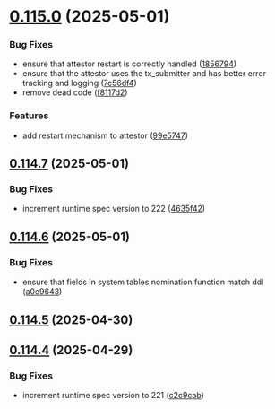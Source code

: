 # [0.115.0](https://github.com/spaceandtimefdn/sxt-node-archive/compare/v0.114.7...v0.115.0) (2025-05-01)


### Bug Fixes

* ensure that attestor restart is correctly handled ([1856794](https://github.com/spaceandtimefdn/sxt-node-archive/commit/18567943a5826313e121df00bd665f7dcbb789aa))
* ensure that the attestor uses the tx_submitter and has better error tracking and logging ([7c56df4](https://github.com/spaceandtimefdn/sxt-node-archive/commit/7c56df4dd98f5c6d73f564925efdcc896a319700))
* remove dead code ([f8117d2](https://github.com/spaceandtimefdn/sxt-node-archive/commit/f8117d2dfc2554ead1271fa93477eecb835e1fb8))


### Features

* add restart mechanism to attestor ([99e5747](https://github.com/spaceandtimefdn/sxt-node-archive/commit/99e57472748db3b329c692a8ccdadc86764d4737))



## [0.114.7](https://github.com/spaceandtimefdn/sxt-node-archive/compare/v0.114.6...v0.114.7) (2025-05-01)


### Bug Fixes

* increment runtime spec version to 222 ([4635f42](https://github.com/spaceandtimefdn/sxt-node-archive/commit/4635f42008c90ee933ce1ae0db0529c583e8e307))



## [0.114.6](https://github.com/spaceandtimefdn/sxt-node-archive/compare/v0.114.5...v0.114.6) (2025-05-01)


### Bug Fixes

* ensure that fields in system tables nomination function match ddl ([a0e9643](https://github.com/spaceandtimefdn/sxt-node-archive/commit/a0e9643fb6f1e5edaa81b4b65176a3c1e9a46485))



## [0.114.5](https://github.com/spaceandtimefdn/sxt-node-archive/compare/v0.114.4...v0.114.5) (2025-04-30)



## [0.114.4](https://github.com/spaceandtimefdn/sxt-node-archive/compare/v0.114.3...v0.114.4) (2025-04-29)


### Bug Fixes

* increment runtime spec version to 221 ([c2c9cab](https://github.com/spaceandtimefdn/sxt-node-archive/commit/c2c9cab5fa28e02477db1bc5ff4097efc3f24734))




